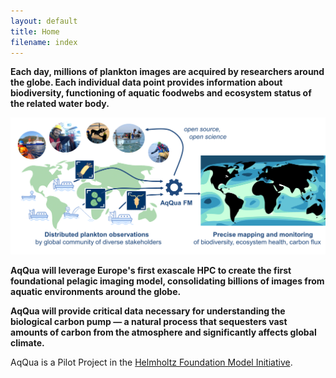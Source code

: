 ```yaml
---
layout: default
title: Home
filename: index
---
```


**Each day, millions of plankton images are acquired by researchers around the globe. Each individual data point provides information about biodiversity, functioning of aquatic foodwebs and ecosystem status of the related water body.** 

![Plankton imaging schematic](./assets/Landing_page_schematic.jpg)

**AqQua will leverage Europe's first exascale HPC to create the first foundational pelagic imaging model, consolidating billions of images from aquatic environments around the globe.**  

**AqQua will provide critical data necessary for understanding the biological carbon pump — a natural process that sequesters vast amounts of carbon from the atmosphere and significantly affects global climate.**


AqQua is a Pilot Project in the [Helmholtz Foundation Model Initiative](https://hfmi.helmholtz.de).
